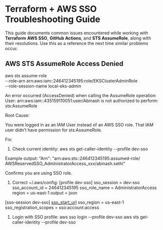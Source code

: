 # Terraform + AWS SSO Troubleshooting Guide

This guide documents common issues encountered while working with **Terraform**
**AWS SSO**, **GitHub Actions**, and **STS AssumeRole**,
along with their resolutions. Use this as a reference the next time
similar problems occur.

## AWS STS AssumeRole Access Denied

aws sts assume-role \
  --role-arn arn:aws:iam::246412345195:role/EKSClusterAdminRole \
  --role-session-name local-eks-admin

An error occurred (AccessDenied) when calling the AssumeRole operation:
User: arn:aws:iam::435159110051:user/Abinash is not authorized to
perform: sts:AssumeRole

Root Cause:

You were logged in as an IAM User instead of an AWS SSO role.
That IAM user didn’t have permission for sts:AssumeRole.

Fix:

1. Check current identity:
aws sts get-caller-identity --profile dev-sso

Example output:
"Arn": "arn:aws:sts::246412345195:assumed-role/
AWSReservedSSO_AdministratorAccess_xxx/abinash.sethi"

Confirms you are using SSO role.

1. Correct ~/.aws/config:
[profile dev-sso]
sso_session = dev-sso
sso_account_id = 246412345195
sso_role_name = AdministratorAccess
region = us-east-1
output = json

[sso-session dev-sso]
[sso_start_url](https://d-9066207294.awsapps.com/start)
sso_region = us-east-1
sso_registration_scopes = sso:account:access

1. Login with SSO profile:
aws sso login --profile dev-sso
aws sts get-caller-identity --profile dev-sso
